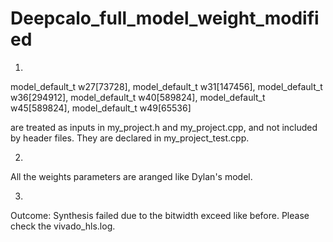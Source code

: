 # Deepcalo_full_model_weight_modified

1.
model_default_t w27[73728], 
model_default_t w31[147456], 
model_default_t w36[294912], 
model_default_t w40[589824], 
model_default_t w45[589824], 
model_default_t w49[65536]

are treated as inputs in my_project.h and my_project.cpp, and not included by header files. They are declared in my_project_test.cpp.

2.
All the weights parameters are aranged like Dylan's model.

3.
Outcome: Synthesis failed due to the bitwidth exceed like before. Please check the vivado_hls.log.
